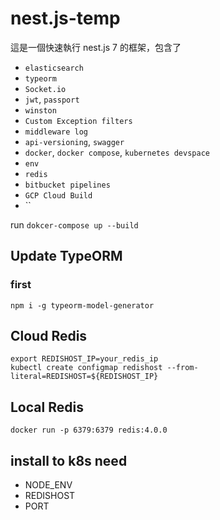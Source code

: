 # nest.js-temp

這是一個快速執行 nest.js 7 的框架，包含了

* `elasticsearch`
* `typeorm`
* `Socket.io`
* `jwt`, `passport`
* `winston`
* `Custom Exception filters`
* `middleware log`
* `api-versioning`, `swagger`
* `docker`, `docker compose`, `kubernetes devspace`
* `env`
* `redis`
* `bitbucket pipelines`
* `GCP Cloud Build`
* ``

run `dokcer-compose up --build`

## Update TypeORM

### first

`npm i -g typeorm-model-generator`

## Cloud Redis

```=sh
export REDISHOST_IP=your_redis_ip
kubectl create configmap redishost --from-literal=REDISHOST=${REDISHOST_IP}
```

## Local Redis

`docker run -p 6379:6379 redis:4.0.0`

## install to k8s need

* NODE_ENV
* REDISHOST
* PORT
